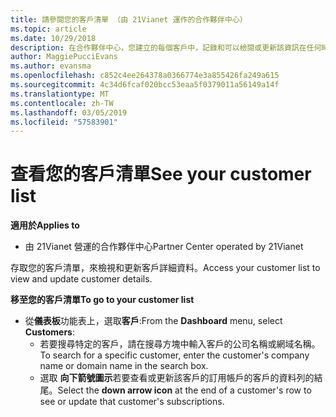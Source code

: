 ```yaml
---
title: 請參閱您的客戶清單 （由 21Vianet 運作的合作夥伴中心）
ms.topic: article
ms.date: 10/29/2018
description: 在合作夥伴中心，您建立的每個客戶中，記錄和可以檢閱或更新該資訊在任何時間。
author: MaggiePucciEvans
ms.author: evansma
ms.openlocfilehash: c852c4ee264378a0366774e3a855426fa249a615
ms.sourcegitcommit: 4c34d6fcaf020bcc53eaa5f0379011a56149a14f
ms.translationtype: MT
ms.contentlocale: zh-TW
ms.lasthandoff: 03/05/2019
ms.locfileid: "57583901"
---
```

# <a name="see-your-customer-list"></a><span data-ttu-id="a0a9a-103">查看您的客戶清單</span><span class="sxs-lookup"><span data-stu-id="a0a9a-103">See your customer list</span></span>

<span data-ttu-id="a0a9a-104">**適用於**</span><span class="sxs-lookup"><span data-stu-id="a0a9a-104">**Applies to**</span></span>

-   <span data-ttu-id="a0a9a-105">由 21Vianet 營運的合作夥伴中心</span><span class="sxs-lookup"><span data-stu-id="a0a9a-105">Partner Center operated by 21Vianet</span></span>


<span data-ttu-id="a0a9a-106">存取您的客戶清單，來檢視和更新客戶詳細資料。</span><span class="sxs-lookup"><span data-stu-id="a0a9a-106">Access your customer list to view and update customer details.</span></span>

<span data-ttu-id="a0a9a-107">**移至您的客戶清單**</span><span class="sxs-lookup"><span data-stu-id="a0a9a-107">**To go to your customer list**</span></span>

-   <span data-ttu-id="a0a9a-108">從**儀表板**功能表上，選取**客戶**:</span><span class="sxs-lookup"><span data-stu-id="a0a9a-108">From the **Dashboard** menu, select **Customers**:</span></span>
    -   <span data-ttu-id="a0a9a-109">若要搜尋特定的客戶，請在搜尋方塊中輸入客戶的公司名稱或網域名稱。</span><span class="sxs-lookup"><span data-stu-id="a0a9a-109">To search for a specific customer, enter the customer's company name or domain name in the search box.</span></span> 
    -   <span data-ttu-id="a0a9a-110">選取 **向下箭號圖示**若要查看或更新該客戶的訂用帳戶的客戶的資料列的結尾。</span><span class="sxs-lookup"><span data-stu-id="a0a9a-110">Select the **down arrow icon** at the end of a customer's row to see or update that customer's subscriptions.</span></span> 

 

 




